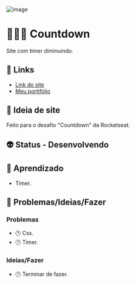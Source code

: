 ![image](https://user-images.githubusercontent.com/88604193/179359983-1ee2c3b7-9ed6-4d5a-b2d4-ef96e1741090.png)
<h1>👩🏽‍💻 Countdown</h1>
<p>Site com timer diminuindo.</p>
<h2>🎯 Links</h2>
<ul>
  <li>
    <a href="https://sabrina1408.github.io/Countdown-Js/">Link do site</a>
  </li>
  <li>
    <a href="https://sabrinaalvesbrito.com.br" target="_blank">Meu portifólio</a>
  </li>
</ul>
<h2>👾 Ideia de site</h2>
<p>Feito para o desafio "Countdown" da Rocketseat.</p>
<h2>👽 Status - Desenvolvendo</h2>
<h2>🧐 Aprendizado</h2>
<ul>
  <li>Timer.</li>
</ul>
<h2>👀 Problemas/Ideias/Fazer</h2>
<h3>Problemas</h3>
<ul>
  <li>🕐 Css.</li>
  <li>🕐 Timer.</li>
</ul>
<h3>Ideias/Fazer</h3>
<ul>
  <li>🕐 Terminar de fazer.</li>
</ul>
<!-- ❌ ✔️ 🕐 -->
